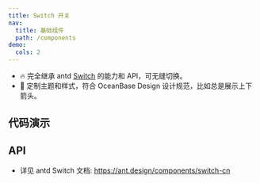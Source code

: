 ```yaml
---
title: Switch 开关
nav:
  title: 基础组件
  path: /components
demo:
  cols: 2
---
```


- 🔥 完全继承 antd [Switch](https://ant.design/components/switch-cn) 的能力和 API，可无缝切换。
- 💄 定制主题和样式，符合 OceanBase Design 设计规范，比如总是展示上下箭头。

## 代码演示

<!-- prettier-ignore -->
<code src="./demo/basic.tsx" title="基本"></code>
<code src="./demo/size.tsx" title="大小"></code>
<code src="./demo/disabled.tsx" title="禁用"></code>
<code src="./demo/loading.tsx" title="加载中"></code>

## API

- 详见 antd Switch 文档: https://ant.design/components/switch-cn
